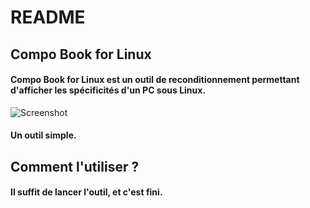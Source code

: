# README

## Compo Book for Linux


#### Compo Book for Linux est un outil de reconditionnement permettant d'afficher les spécificités d'un PC sous Linux.

![Screenshot](/home/goupil/Images/screen.png "Screen")

#### Un outil simple. 


## Comment l'utiliser ?
#### Il suffit de lancer l'outil, et c'est fini.
